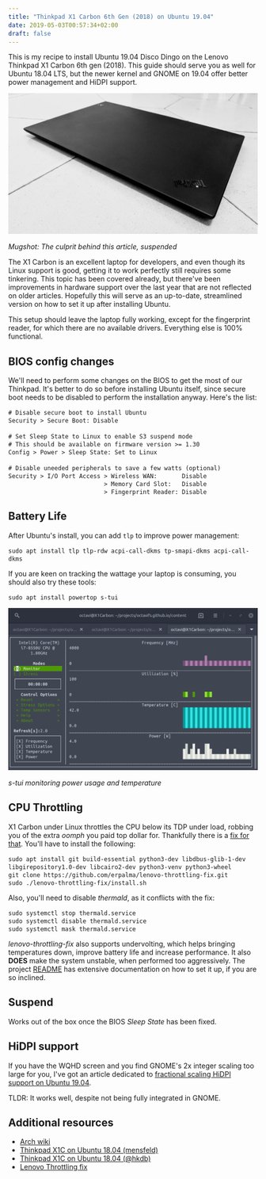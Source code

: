 ```yaml
---
title: "Thinkpad X1 Carbon 6th Gen (2018) on Ubuntu 19.04"
date: 2019-05-03T00:57:34+02:00
draft: false
---
```


This is my recipe to install Ubuntu 19.04 Disco Dingo on the Lenovo Thinkpad X1 Carbon 6th gen (2018). This guide should serve you as well for Ubuntu 18.04 LTS, but the newer kernel and GNOME on 19.04 offer better power management and HiDPI support.

<!-- more -->

![Thinkpad X1 Carbon 6th gen (2018)](/media/post/thinkpad-x1-carbon-6th-gen-2018-on-ubuntu-19-04/thinkpad_x1c_banner.jpg)

*Mugshot: The culprit behind this article, suspended*

The X1 Carbon is an excellent laptop for developers, and even though its Linux support is good, getting it to work perfectly still requires some tinkering. This topic has been covered already, but there've been improvements in hardware support over the last year that are not reflected on older articles. Hopefully this will serve as an up-to-date, streamlined version on how to set it up after installing Ubuntu.

This setup should leave the laptop fully working, except for the fingerprint reader, for which there are no available drivers. Everything else is 100% functional.


## BIOS config changes

We'll need to perform some changes on the BIOS to get the most of our Thinkpad. It's better to do so before installing Ubuntu itself, since secure boot needs to be disabled to perform the installation anyway. Here's the list:

    # Disable secure boot to install Ubuntu
    Security > Secure Boot: Disable

    # Set Sleep State to Linux to enable S3 suspend mode
    # This should be available on firmware version >= 1.30
    Config > Power > Sleep State: Set to Linux
    
    # Disable uneeded peripherals to save a few watts (optional)
    Security > I/O Port Access > Wireless WAN:       Disable
                               > Memory Card Slot:   Disable
                               > Fingerprint Reader: Disable


## Battery Life

After Ubuntu's install, you can add `tlp` to improve power management:

    sudo apt install tlp tlp-rdw acpi-call-dkms tp-smapi-dkms acpi-call-dkms

If you are keen on tracking the wattage your laptop is consuming, you should also try these tools:

    sudo apt install powertop s-tui

![s-tui monitoring power usage and temperature](/media/post/thinkpad-x1-carbon-6th-gen-2018-on-ubuntu-19-04/stui.png)

*s-tui monitoring power usage and temperature*


## CPU Throttling

X1 Carbon under Linux throttles the CPU below its TDP under load, robbing you of the extra *oomph* you paid top dollar for. Thankfully there is a [fix for that](https://github.com/erpalma/throttled). You'll have to install the following:

    sudo apt install git build-essential python3-dev libdbus-glib-1-dev libgirepository1.0-dev libcairo2-dev python3-venv python3-wheel
    git clone https://github.com/erpalma/lenovo-throttling-fix.git
    sudo ./lenovo-throttling-fix/install.sh

Also, you'll need to disable *thermald*, as it conflicts with the fix:

    sudo systemctl stop thermald.service
    sudo systemctl disable thermald.service
    sudo systemctl mask thermald.service

*lenovo-throttling-fix* also supports undervolting, which helps bringing temperatures down, improve battery life and increase performance. It also **DOES** make the system unstable, when performed too aggressively. The project [README](https://github.com/erpalma/throttled#Configuration) has extensive documentation on how to set it up, if you are so inclined.


## Suspend

Works out of the box once the BIOS *Sleep State* has been fixed.


## HiDPI support

If you have the WQHD screen and you find GNOME's 2x integer scaling too large for you, I've got an article dedicated to [fractional scaling HiDPI support on Ubuntu 19.04](/post/hidpi-support-on-ubuntu-19-04/).

TLDR: It works well, despite not being fully integrated in GNOME.


## Additional resources

- [Arch wiki](https://wiki.archlinux.org/index.php/Lenovo_ThinkPad_X1_Carbon_(Gen_6))
- [Thinkpad X1C on Ubuntu 18.04 (mensfeld)](https://mensfeld.pl/2018/05/lenovo-thinkpad-x1-carbon-6th-gen-2018-ubuntu-18-04-tweaks)
- [Thinkpad X1C on Ubuntu 18.04 (@hkdb)](https://medium.com/@hkdb/ubuntu-18-04-on-lenovo-x1-carbon-6g-d99d5667d4d5)
- [Lenovo Throttling fix](https://github.com/erpalma/throttled)
